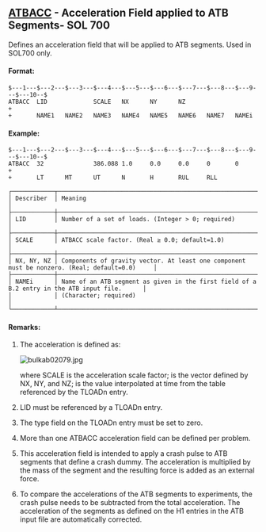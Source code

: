## [ATBACC](https://nexus.hexagon.com/documentationcenter/bundle/MSC_Nastran_2022.4/page/Nastran_Combined_Book/qrg/bulkab/TOC.ATBACC.xhtml) - Acceleration Field applied to ATB Segments- SOL 700

Defines an acceleration field that will be applied to ATB segments. Used in SOL700 only.

#### Format:

```nastran
$---1---$---2---$---3---$---4---$---5---$---6---$---7---$---8---$---9---$---10--$
ATBACC  LID             SCALE   NX      NY      NZ                      +       
+       NAME1   NAME2   NAME3   NAME4   NAME5   NAME6   NAME7   NAMEi           
```

#### Example:

```nastran
$---1---$---2---$---3---$---4---$---5---$---6---$---7---$---8---$---9---$---10--$
ATBACC  32              386.088 1.0     0.0     0.0     0       0       +       
+       LT      MT      UT      N       H       RUL     RLL                     
```

```text
┌────────────┬───────────────────────────────────────────────────────────────────────────────────────────────┐
│ Describer  │ Meaning                                                                                       │
├────────────┼───────────────────────────────────────────────────────────────────────────────────────────────┤
│ LID        │ Number of a set of loads. (Integer > 0; required)                                             │
├────────────┼───────────────────────────────────────────────────────────────────────────────────────────────┤
│ SCALE      │ ATBACC scale factor. (Real ≥ 0.0; default=1.0)                                                │
├────────────┼───────────────────────────────────────────────────────────────────────────────────────────────┤
│ NX, NY, NZ │ Components of gravity vector. At least one component must be nonzero. (Real; default=0.0)     │
├────────────┼───────────────────────────────────────────────────────────────────────────────────────────────┤
│ NAMEi      │ Name of an ATB segment as given in the first field of a B.2 entry in the ATB input file.      │
│            │ (Character; required)                                                                         │
└────────────┴───────────────────────────────────────────────────────────────────────────────────────────────┘
```

#### Remarks:

1. The acceleration is defined as:

     ![bulkab02079.jpg](https://help-be.hexagonmi.com/bundle/MSC_Nastran_2022.4/page/Nastran_Combined_Book/qrg/bulkab/../../../assets/bulkab02079.jpg?_LANG=enus)  

     where SCALE is the acceleration scale factor; is the vector defined by NX, NY, and NZ; is the value interpolated at time from the table referenced by the TLOADn entry.

2. LID must be referenced by a TLOADn entry.
3. The type field on the TLOADn entry must be set to zero.
4. More than one ATBACC acceleration field can be defined per problem.
5. This acceleration field is intended to apply a crash pulse to ATB segments that define a crash dummy. The acceleration is multiplied by the mass of the segment and the resulting force is added as an external force.
6. To compare the accelerations of the ATB segments to experiments, the crash pulse needs to be subtracted from the total acceleration. The acceleration of the segments as defined on the H1 entries in the ATB input file are automatically corrected.
